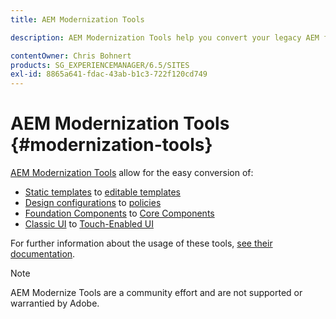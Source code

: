 ```yaml
---
title: AEM Modernization Tools

description: AEM Modernization Tools help you convert your legacy AEM features to the latest technology

contentOwner: Chris Bohnert
products: SG_EXPERIENCEMANAGER/6.5/SITES
exl-id: 8865a641-fdac-43ab-b1c3-722f120cd749
---
```

# AEM Modernization Tools {#modernization-tools}

[AEM Modernization Tools](https://opensource.adobe.com/aem-modernize-tools/) allow for the easy conversion of:

* [Static templates](page-templates-static.md) to [editable templates](page-templates-editable.md)
* [Design configurations](page-templates-static.md) to [policies](page-templates-editable.md)
* [Foundation Components](/help/sites-authoring/default-components-foundation.md) to [Core Components](https://experienceleague.adobe.com/docs/experience-manager-core-components/using/introduction.html)
* [Classic UI](website.md) to [Touch-Enabled UI](touch-ui-concepts.md)

For further information about the usage of these tools, [see their documentation](https://opensource.adobe.com/aem-modernize-tools/).

>[!NOTE]
>
>AEM Modernize Tools are a community effort and are not supported or warrantied by Adobe.
